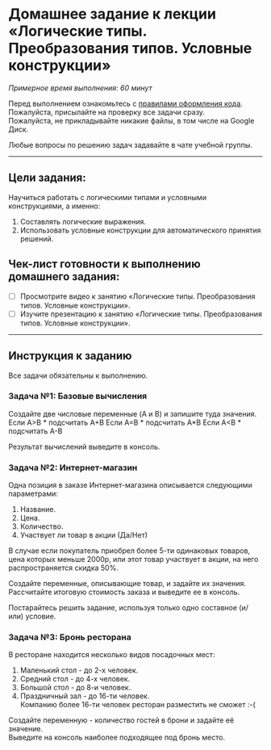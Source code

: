 # Домашнее задание к лекции «Логические типы. Преобразования типов. Условные конструкции»

_Примерное время выполнения: 60 минут_

Перед выполнением ознакомьтесь с [правилами оформления кода](https://github.com/netology-code/bios-2-homeworks/blob/master/swift-code-syle-guide.md).  
Пожалуйста, присылайте на проверку все задачи сразу.  
Пожалуйста, не прикладывайте никакие файлы, в том числе на Google Диск.

Любые вопросы по решению задач задавайте в чате учебной группы.

_______
## Цели задания:

Научиться работать с логическими типами и условными конструкциями, а именно:
1. Составлять логические выражения.
2. Использовать условные конструкции для автоматического принятия решений.

## Чек-лист готовности к выполнению домашнего задания:

- [ ] Просмотрите видео к занятию «Логические типы. Преобразования типов. Условные конструкции».
- [ ] Изучите презентацию к занятию «Логические типы. Преобразования типов. Условные конструкции».

----------------------

## Инструкция к заданию
Все задачи обязательны к выполнению.

### Задача №1: Базовые вычисления

Создайте две числовые переменные (A и B) и запишите туда значения.
Если A>B * подсчитать A+B
Если A=B * подсчитать A*B
Если A<B * подсчитать A-B

Результат вычислений выведите в консоль.


### Задача №2: Интернет-магазин

Одна позиция в заказе Интернет-магазина описывается следующими параметрами:
1. Название.
2. Цена.
3. Количество.
4. Участвует ли товар в акции (Да/Нет)

В случае если покупатель приобрел более 5-ти одинаковых товаров, цена которых меньше 2000р, или этот товар участвует в акции, на него распространяется скидка 50%.

Создайте переменные, описывающие товар, и задайте их значения.  
Рассчитайте итоговую стоимость заказа и выведите ее в консоль.

Постарайтесь решить задание, используя только одно составное (и/или) условие.

### Задача №3: Бронь ресторана

В ресторане находится несколько видов посадочных мест:
1. Маленький стол - до 2-х человек.
2. Средний стол - до 4-х человек.
3. Большой стол - до 8-и человек.
4. Праздничный зал - до 16-ти человек.  
Компанию более 16-ти человек ресторан разместить не сможет :-(

Создайте переменную - количество гостей в брони и задайте её значение.  
Выведите на консоль наиболее подходящее под бронь место.  
